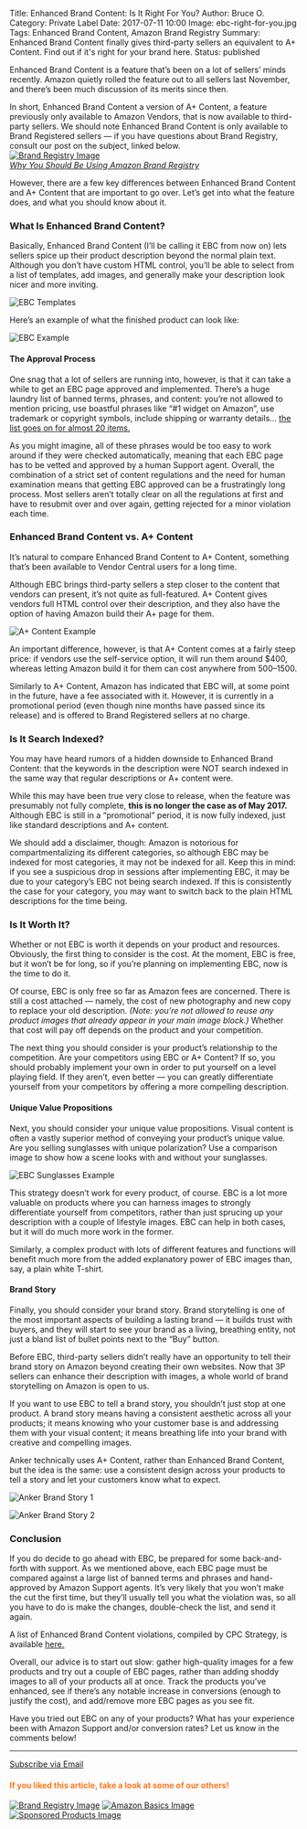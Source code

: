 Title: Enhanced Brand Content: Is It Right For You?
Author: Bruce O.
Category: Private Label
Date: 2017-07-11 10:00
Image: ebc-right-for-you.jpg
Tags: Enhanced Brand Content, Amazon Brand Registry
Summary: Enhanced Brand Content finally gives third-party sellers an equivalent to A+ Content. Find out if it's right for your brand here.
Status: published

Enhanced Brand Content is a feature that’s been on a lot of sellers’ minds recently. Amazon quietly rolled the feature out to all sellers last November, and there’s been much discussion of its merits since then. 

In short, Enhanced Brand Content a version of A+ Content, a feature previously only available to Amazon Vendors, that is now available to third-party sellers. We should note Enhanced Brand Content is only available to Brand Registered sellers — if you have questions about Brand Registry, consult our post on the subject, linked below.  
<a href="https://efficientera.com/blog/2016/09/amazon-brand-registry.html">![Brand Registry Image](/images/blog/related/brand-registry_small.jpg)</a>  
[*Why You Should Be Using Amazon Brand Registry*](https://efficientera.com/blog/2016/09/amazon-brand-registry.html)

However, there are a few key differences between Enhanced Brand Content and A+ Content that are important to go over. Let’s get into what the feature does, and what you should know about it.

### What Is Enhanced Brand Content?

Basically, Enhanced Brand Content (I’ll be calling it EBC from now on) lets sellers spice up their product description beyond the normal plain text. Although you don’t have custom HTML control, you’ll be able to select from a list of templates, add images, and generally make your description look nicer and more inviting. 
 
![EBC Templates](/images/blog/2017/07/ebc-templates.jpg)

Here’s an example of what the finished product can look like:  

![EBC Example](/images/blog/2017/07/ebc-example.png)

#### The Approval Process

One snag that a lot of sellers are running into, however, is that it can take a while to get an EBC page approved and implemented. There’s a huge laundry list of banned terms, phrases, and content: you’re not allowed to mention pricing, use boastful phrases like “#1 widget on Amazon”, use trademark or copyright symbols, include shipping or warranty details… [the list goes on for almost 20 items.](http://www.cpcstrategy.com/blog/2016/11/amazon-enhanced-brand-content/#3)

As you might imagine, all of these phrases would be too easy to work around if they were checked automatically, meaning that each EBC page has to be vetted and approved by a human Support agent. Overall, the combination of a strict set of content regulations and the need for human examination means that getting EBC approved can be a frustratingly long process. Most sellers aren’t totally clear on all the regulations at first and have to resubmit over and over again, getting rejected for a minor violation each time. 

### Enhanced Brand Content vs. A+ Content

It’s natural to compare Enhanced Brand Content to A+ Content, something that’s been available to Vendor Central users for a long time. 

Although EBC brings third-party sellers a step closer to the content that vendors can present, it’s not quite as full-featured. A+ Content gives vendors full HTML control over their description, and they also have the option of having Amazon build their A+ page for them.  

![A+ Content Example](/images/blog/2017/07/aplus-example.png)

An important difference, however, is that A+ Content comes at a fairly steep price: if vendors use the self-service option, it will run them around $400, whereas letting Amazon build it for them can cost anywhere from $500–$1500. 

Similarly to A+ Content, Amazon has indicated that EBC will, at some point in the future, have a fee associated with it. However, it is currently in a promotional period (even though nine months have passed since its release) and is offered to Brand Registered sellers at no charge. 

### Is It Search Indexed?

You may have heard rumors of a hidden downside to Enhanced Brand Content: that the keywords in the description were NOT search indexed in the same way that regular descriptions or A+ content were. 

While this may have been true very close to release, when the feature was presumably not fully complete, **this is no longer the case as of May 2017.** Although EBC is still in a “promotional” period, it is now fully indexed, just like standard descriptions and A+ content. 

We should add a disclaimer, though: Amazon is notorious for compartmentalizing its different categories, so although EBC may be indexed for most categories, it may not be indexed for all. Keep this in mind: if you see a suspicious drop in sessions after implementing EBC, it may be due to your category’s EBC not being search indexed. If this is consistently the case for your category, you may want to switch back to the plain HTML descriptions for the time being.   

### Is It Worth It?

Whether or not EBC is worth it depends on your product and resources. Obviously, the first thing to consider is the cost. At the moment, EBC is free, but it won’t be for long, so if you’re planning on implementing EBC, now is the time to do it.

Of course, EBC is only free so far as Amazon fees are concerned. There is still a cost attached — namely, the cost of new photography and new copy to replace your old description. *(Note: you’re not allowed to reuse any product images that already appear in your main image block.)* Whether that cost will pay off depends on the product and your competition.

The next thing you should consider is your product’s relationship to the competition. Are your competitors using EBC or A+ Content? If so, you should probably implement your own in order to put yourself on a level playing field. If they aren’t, even better — you can greatly differentiate yourself from your competitors by offering a more compelling description.

#### Unique Value Propositions

Next, you should consider your unique value propositions. Visual content is often a vastly superior method of conveying your product’s unique value. Are you selling sunglasses with unique polarization? Use a comparison image to show how a scene looks with and without your sunglasses.  

![EBC Sunglasses Example](/images/blog/2017/07/ebc-sunglasses.png)

This strategy doesn’t work for every product, of course. EBC is a lot more valuable on products where you can harness images to strongly differentiate yourself from competitors, rather than just sprucing up your description with a couple of lifestyle images. EBC can help in both cases, but it will do much more work in the former. 

Similarly, a complex product with lots of different features and functions will benefit much more from the added explanatory power of EBC images than, say, a plain white T-shirt. 

#### Brand Story

Finally, you should consider your brand story. Brand storytelling is one of the most important aspects of building a lasting brand — it builds trust with buyers, and they will start to see your brand as a living, breathing entity, not just a bland list of bullet points next to the “Buy” button.

Before EBC, third-party sellers didn’t really have an opportunity to tell their brand story on Amazon beyond creating their own websites. Now that 3P sellers can enhance their description with images, a whole world of brand storytelling on Amazon is open to us. 

If you want to use EBC to tell a brand story, you shouldn’t just stop at one product. A brand story means having a consistent aesthetic across all your products; it means knowing who your customer base is and addressing them with your visual content; it means breathing life into your brand with creative and compelling images.

Anker technically uses A+ Content, rather than Enhanced Brand Content, but the idea is the same: use a consistent design across your products to tell a story and let your customers know what to expect.

![Anker Brand Story 1](/images/blog/2017/07/anker-brand-story-1.png)  

![Anker Brand Story 2](/images/blog/2017/07/anker-brand-story-2.png)

### Conclusion

If you do decide to go ahead with EBC, be prepared for some back-and-forth with support. As we mentioned above, each EBC page must be compared against a large list of banned terms and phrases and hand-approved by Amazon Support agents. It’s very likely that you won’t make the cut the first time, but they’ll usually tell you what the violation was, so all you have to do is make the changes, double-check the list, and send it again.

A list of Enhanced Brand Content violations, compiled by CPC Strategy, is available [here.](http://www.cpcstrategy.com/blog/2016/11/amazon-enhanced-brand-content/#3) 

Overall, our advice is to start out slow: gather high-quality images for a few products and try out a couple of EBC pages, rather than adding shoddy images to all of your products all at once. Track the products you’ve enhanced, see if there’s any notable increase in conversions (enough to justify the cost), and add/remove more EBC pages as you see fit.  

Have you tried out EBC on any of your products? What has your experience been with Amazon Support and/or conversion rates? Let us know in the comments below!

---

<!--Added this section from Leadboxes-->
<a class="btn btn-primary" href="https://efficientera.leadpages.co/leadbox/121f91a73f72a2%3A12c54680e746dc/5687539843203072/" target="_blank">Subscribe via Email</a><script data-leadbox="121f91a73f72a2:12c54680e746dc" data-url="https://efficientera.leadpages.co/leadbox/121f91a73f72a2%3A12c54680e746dc/5687539843203072/" data-config="%7B%7D" type="text/javascript" src="https://efficientera.leadpages.co/leadbox-1468522675.js"></script>

#### <font color="FF751A">If you liked this article, take a look at some of our others!</font>

<a href="https://efficientera.com/blog/2016/09/amazon-brand-registry.html">![Brand Registry Image](/images/blog/related/brand-registry_small.jpg)</a>
<a href="https://efficientera.com/blog/2016/08/what-you-should-do-about-amazonbasics.html">![Amazon Basics Image](/images/blog/related/amazon-basics-general_small.jpg)</a>
<a href="https://efficientera.com/blog/2016/08/3-tips-for-optimizing-your-amazon-sponsored-products.html">![Sponsored Products Image](/images/blog/related/sponsored-products_small.jpg)</a>
